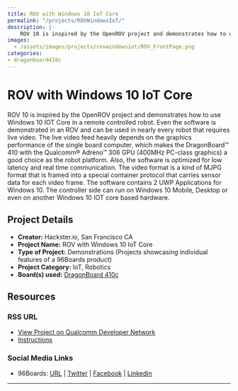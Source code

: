 ```yaml
---
title: ROV with Windows 10 IoT Core
permalink: "/projects/ROVWindowsIoT/"
description: |-
    ROV 10 is inspired by the OpenROV project and demonstrates how to use Windows 10 IOT Core in a remote controlled robot. Even the software is demonstrated in an ROV and can be used in nearly every robot that requires live video.
images:
  - /assets/images/projects/rovwindowsiot/ROV_FrontPage.png
categories:
- dragonboard410c
---
```

# ROV with Windows 10 IoT Core

ROV 10 is inspired by the OpenROV project and demonstrates how to use Windows 10 IOT Core in a remote controlled robot. Even the software is demonstrated in an ROV and can be used in nearly every robot that requires live video. The live video feed
heavily depends on the graphics performance of the single board computer, which makes the DragonBoard™ 410 with the Qualcomm® Adreno™ 306 GPU (400MHz PC-class graphics) a good choice as the robot platform.
Also, the software is optimized for low latency and real time communication. The video format is a kind of MJPG format that is framed into a special container protocol that carries sensor data for each video frame. The software contains 2 UWP
Applications for Windows 10. The controller side can run on Windows 10 Mobile, Desktop or even on another Windows 10 IOT core based hardware.

## Project Details

- **Creator:** Hackster.io, San Francisco CA
- **Project Name:** ROV with Windows 10 IoT Core
- **Type of Project:** Demonstrations (Projects showcasing individual features of a 96Boards product)
- **Project Category:** IoT, Robotics
- **Board(s) used:** [DragonBoard 410c](https://www.96boards.org/product/dragonboard410c/)

## Resources

### RSS URL

- [View Project on Qualcomm Developer Network](https://developer.qualcomm.com/project/rov-windows-10-iot-core)
- [Instructions](https://www.hackster.io/rov10/windows-10-iot-core-rov-1fd752?ref=search&ref_id=DragonBoard&offset=3)

### Social Media Links

- 96Boards: [URL](https://www.96boards.org/) &#124; [Twitter](https://twitter.com/96boards) &#124; [Facebook](https://www.facebook.com/96Boards) &#124; [Linkedin](https://www.linkedin.com/company/{{site.linkedin_username}}/)


***
